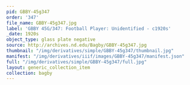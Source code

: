 ```yaml
---
pid: GBBY-45g347
order: '347'
file_name: GBBY-45g347.jpg
label: 'GBBY 45G/347: Football Player: Unidentified - c1920s'
_date: 1920s
object_type: glass plate negative
source: http://archives.nd.edu/Bagby/GBBY-45g347.jpg
thumbnail: "/img/derivatives/simple/GBBY-45g347/thumbnail.jpg"
manifest: "/img/derivatives/iiif/images/GBBY-45g347/manifest.json"
full: "/img/derivatives/simple/GBBY-45g347/full.jpg"
layout: generic_collection_item
collection: bagby
---
```

